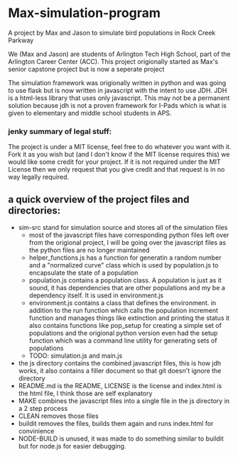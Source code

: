# Max-simulation-program
A project by Max and Jason to simulate bird populations in Rock Creek Parkway


We (Max and Jason) are students of Arlington Tech High School, part of the Arlington Career Center (ACC). This project origionally started as Max's senior capstone project but is now a seperate project

The simulation framework was origionally written in python and was going to use flask but is now written in javascript with the intent to use JDH. JDH is a html-less library that uses only javascript. This may not be a permanent solution because jdh is not a proven framework for I-Pads which is what is given to elementary and middle school students in APS.



### jenky summary of legal stuff:
The project is under a MIT license, feel free to do whatever you want with it. Fork it as you wish but (and I don't know if the MIT license requires this) we would like some credit for your project. If it is not required under the MIT License then we only request that you give credit and that request is in no way legally required.



## a quick overview of the project files and directories: 

- sim-src stand for simulation source and stores all of the simulation files
  - most of the javascript files have corresponding python files left over from the origional project, I will be going over the javascript files as the python files are no longer maintained
  - helper_functions.js has a function for generatin a random number and a "normalized curve" class which is used by population.js to encapsulate the state of a population
  - population.js contains a population class. A population is just as it sound, it has dependencies that are other populations and my be a dependency itself. It is used in environment.js
  - environment.js contains a class that defines the environment. in addition to the run function which calls the population increment function and manages things like extinction and printing the status it also contains functions like pop_setup for creating a simple set of populations and the origional python version even had the setup function which was a command line utility for generating sets of populations
  - TODO: simulation.js and main.js
- the js directory contains the combined javascript files, this is how jdh works, it also contains a filler document so that git doesn't ignore the directory
- README.md is the README, LICENSE is the license and index.html is the html file, I think those are self explanatory
- MAKE combines the javascript files into a single file in the js directory in a 2 step process
- CLEAN removes those files
- buildit removes the files, builds them again and runs index.html for convinience
- NODE-BUILD is unused, it was made to do something similar to buildit but for node.js for easier debugging.